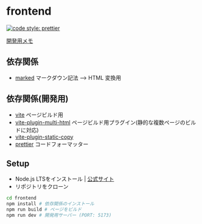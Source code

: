 # frontend

[![code style: prettier](https://img.shields.io/badge/code_style-prettier-ff69b4.svg?style=flat-square)](https://github.com/prettier/prettier)

[開発用メモ](./private/MEMO.md)

## 依存関係

- [marked](https://npmjs.com/package/marked)
  マークダウン記法 --> HTML 変換用

## 依存関係(開発用)

- [vite](https://npmjs.com/package/vite)
  ページビルド用
- [vite-plugin-multi-html](https://npmjs.com/package/vite-plugin-multi-html)
  ページビルド用プラグイン(静的な複数ページのビルドに対応)
- [vite-plugin-static-copy](https://npmjs.com/package/vite-plugin-static-copy)
- [prettier](https://npmjs.com/package/prettier)
  コードフォーマッター

## Setup

- Node.js LTSをインストール | [公式サイト](https://nodejs.org/ja/download)
- リポジトリをクローン

```bash
cd frontend
npm install # 依存関係のインストール
npm run build # ページをビルド
npm run dev # 開発用サーバー (PORT: 5173)
```
